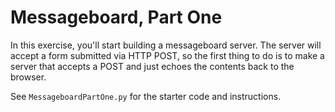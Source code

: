 # Messageboard, Part One

In this exercise, you'll start building a messageboard server.  The server
will accept a form submitted via HTTP POST, so the first thing to do is to
make a server that accepts a POST and just echoes the contents back to the
browser.

See `MessageboardPartOne.py` for the starter code and instructions.
